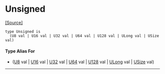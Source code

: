 # Unsigned
<span class="source-link">[[Source]](src/builtin/unsigned.md#L-0-906)</span>
```pony
type Unsigned is
  (U8 val | U16 val | U32 val | U64 val | U128 val | ULong val | USize val)
```

#### Type Alias For

* ([U8](builtin-U8.md) val | [U16](builtin-U16.md) val | [U32](builtin-U32.md) val | [U64](builtin-U64.md) val | [U128](builtin-U128.md) val | [ULong](builtin-ULong.md) val | [USize](builtin-USize.md) val)

---

